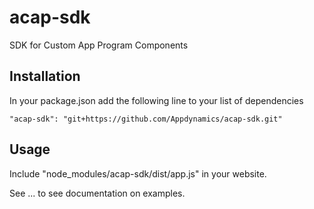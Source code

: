 # acap-sdk
SDK for Custom App Program Components

## Installation
In your package.json add the following line to your list of dependencies
```
"acap-sdk": "git+https://github.com/Appdynamics/acap-sdk.git"
```
## Usage
Include "node_modules/acap-sdk/dist/app.js" in your website. 

See ... to see documentation on examples.